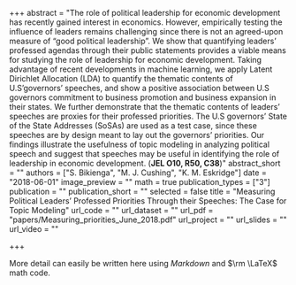+++
abstract = "The role of political leadership for economic development has recently gained interest in economics. However, empirically testing the influence of leaders remains challenging since there is not an agreed-upon measure of “good political leadership”. We show that quantifying leaders’ professed agendas through their public statements provides a viable means for studying the role of leadership for economic development. Taking advantage of recent developments in machine learning, we apply Latent Dirichlet Allocation (LDA) to quantify the thematic contents of U.S’governors’ speeches, and show a positive association between U.S governors commitment to business promotion and business expansion in their states. We further demonstrate that the thematic contents of leaders’ speeches are proxies for their professed priorities. The U.S governors’ State of the State Addresses (SoSAs) are used as a test case, since these speeches are by design meant to lay out the governors’ priorities. Our findings illustrate the usefulness of topic modeling in analyzing political speech and suggest that speeches may be useful in identifying the role of leadership in economic development. (**JEL O10, R50, C38**)"
abstract_short = ""
authors = ["S. Bikienga", "M. J. Cushing", "K. M. Eskridge"]
date = "2018-06-01"
image_preview = ""
math = true
publication_types = ["3"]
publication = ""
publication_short = ""
selected = false
title = "Measuring Political Leaders’ Professed Priorities Through their Speeches: The Case for Topic Modeling"
url_code = ""
url_dataset = ""
url_pdf = "papers/Measuring_priorities_June_2018.pdf"
url_project = ""
url_slides = ""
url_video = ""

+++

More detail can easily be written here using *Markdown* and $\rm \LaTeX$ math code.
